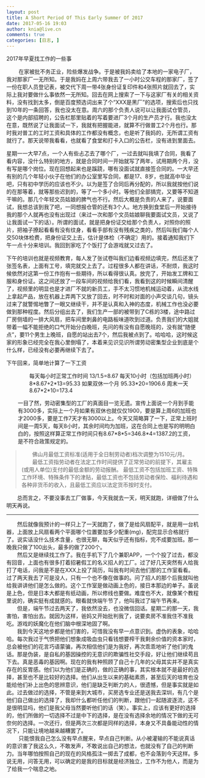 ```yaml
---
layout: post
title: A Short Period Of This Early Summer Of 2017
date: 2017-05-16 19:03
author: knia@live.cn
comments: true
categories: [日志, ]
---
```

2017年早夏找工作的一些事

<!--more--> 　　在家被批不务正业，险些爆发战争。于是被我妈卖给了本地的一家电子厂，我对那家厂一无所知。于是我妈在上周六带我去了一小时公交车程的那家厂，签了一份在职人员登记表，被交代下周一带4张身份证复印件和4张照片就回去了，实际上我对要做什么事依然一无所知。回去在网上搜索了一下与这家厂有关的相关资料，没有找到太多，倒是百度预选词出来了个“XXX是黑厂”的选项，搜索后也只找到10年的一条回答，我也没太在意。周六的那个负责人说可以让我面试仓管员，这个是内部招聘的，公告栏那里贴着的写着要进厂3个月的生产员才行。我也没太在意，既然说了让我面试一下，我就有把握能进，就算不行做普工2个月也行。那时我对普工的工时工资和具体的工作都没有概念，也是听了我妈的，无所谓工资有就行了。那天说带我看看，也就看了食堂和打卡入口的公告栏，没有进到里面去。

星期一一大早7点，一个人有些忐忑去了哪个厂，一过去就叫我填了合同，我看了看内容，没什么特别的地方，就是合同时间一开始就写了两年，试用期两个月，没有写是哪个岗位。现在回想起来也是蹊跷，哪有没面试就直接签合同的。一大早还有别的几个年轻小伙子在他们的办公室里写合同，都是17、8岁，也就高中毕业吧，只有初中学历的应该也不少。以为是签了合同后再分配的，所以我就按他们说的在那等着，就等那些迟到的，等了一个多小时。等他们全部搞完，又要等不知道干嘛的。那几个年轻文员姑娘的脾气也不行。然后大概是负责的人来了，说要面试，我想总该到我了吧，一同想报仓管的还有3个人。地方换到食堂后一开始接待我的那个人就再也没有出现过（来过一次和那个文员姑娘聊我要面试文员，又说了让我面试一下的话）。所谓的面试，就是把身份证交给那个负责人，对照你的照片，把袖子撩起看看有没有纹身，看看手部有没有残疾之类的，然后叫我们每个人交50块体检费，把身份证交上去，估计是体检（不确定）用的。接着通知我们下午一点十分来培训。我回到家吃了个饭打了会游戏就又过去了。

下午的培训也就是视频教育，每人发了张试卷叫我们边看视频边填完，然后还发了张签名表，上面有工号，填完就交上去了。过程很多人都在讲话，不耐烦，我这时候依然对这第一份工作抱有一些期待，所以看得很认真。放完了，开始发工牌和工服和身份证。这之间还放了一段车间的视频给我们看，我看到这的时候瞬间清醒了，视频里的明显也是才进厂不就的新员工，手不太习惯地机械运动着，从流水线上拿起产品，放在机器上弄两下又放了回去，时不时和对面的小声交谈几句，镜头过来了就警惕地瞥了一眼又继续干，并不是认真和入神的态度，机械工作也没必要做到那种程度。然后分组出去了，我们生产一部的被带到了C栋的3楼，途中路过厂房侧墙的一排大风扇，把车间里刺鼻的电路板味道吹到过道。负责我们的大姐就带着一幅不能拒绝的口气开始分白晚班，先问的有没有自愿晚班的，没有就“随便点”，要11个男生上晚班，自愿的站出去7个，然后我被点到了。哈哈哈，这时候这家的形象已经完全在我心里倒塌了，本着来见识见识所谓劳动密集型企业到底是个什么样，已经没有必要再继续下去了。

下午回来，简单地计算了一下工资
<p style="padding-left: 60px;">每天每小时正常工作时间 13/1.5=8.67
每天10小时（包括加班两小时） 8*8.67+2*13=95.33
如果双休一个月 95.33*20=1906.6
周末一天 8.67*2*10=173.4</p>
<p style="padding-left: 30px;">一目了然，劳动密集型的工厂的真面目一览无遗。宣传上面说一个月到手能有3000多，实际上一个月如果有双休也就仅仅1900，要是算上周6的加班也才2000多，要是工作7天才有3000以上。今天又简略算了一下，正常上班时间是一周5天，每天8小时，其余时间均为加班，这在合同上也是写的明明白白的，按照这样算正常工作时间只有8.67*8*5=346.8*4=1387.2的工资，是不符合政策规定的。</p>

<blockquote>
<div>　　佛山月最低工资标准(适用于全日制劳动者)档次调整为1510元/月。</div>
<div>　　最低工资指劳动者在法定工作时间提供了正常劳动的前提下，其雇主(或用人单位)支付的最低金额的劳动报酬。
最低工资不包括加班工资、特殊工作环境、特殊条件下的津贴，最低工资也不包括劳动者保险、福利待遇和各种非货币的收入，且最低工资应以法定货币按时支付。</div></blockquote>
<div>　　总而言之，不要没事去工厂做事，今天我就去一天，明天就跑，详细做了什么明天再说。</div>
<div></div>
<div>

<hr />

</div>
<div>　　然后就像我预计的一样只上了一天就跑了，做了是给风扇配平，就是用一台机器，上面放上风扇看两个平面哪个位置要加多少配重(mg)，配完显示合格就行了。说实话没什么技术含量，也很无聊，每天似乎还有指标，完不成要加班。那一晚我只做了100出头，最多的做了200个。</div>
<div></div>
<div>　　然后又是继续找工作了。我在手机下了几个兼职APP，一个个投了过去，都没有回音，上面也有很多打着招暑假工的名义招人的工厂。过了好几天突然有人给我打了电话，问我是不是在XXX上投了简历，叫我有时间去他们那的工作室看看。过了两天我去了可是没人，只有一个也不像在做事的。问了招人的那个后我就叫他给我讲讲他们是怎么做的。这个工作室是做动画上色的，接日本那边的单子。虽说是上色，但是日本大都是有纸动画，所以修线也要做。难度也不大，就像某个教程里说的，确实挺有成就感的。眼看就快端午节了，他叫我过了端午节再来。</div>
<div></div>
<div>　　但是，端午节过去两天了，我依然没去，也没微信回话。星期二的那一天，我害怕，害怕出去。就因为这样，爸妈又开始批判我了，说要卖房不准我住不准我吃。游戏的妖魔化在他们脑中根深地固了啊。</div>
<div></div>
<div>　　我到今天这地步都是他们害的，可惜我没有早一点意识到。虚伪的表象，哈哈哈。每次我过于气愤把他们想象成吸血虫只看钱想要榨干我剩余价值的资本家时，总会被他们的花言巧语蒙骗，再次相信他们是为我好，再次乖乖地听了他们的鬼话。那是伪装，是自私的基因操控的无意识的欺骗性社交手段，好让他们继续苟且下去。真是恶毒的基因啊。现在的我有种照顾了自己十几年的父母其实并不是真实存在的反胃感。他们以为他们是正确的，做的正确的事，其实根本就不是最好的选择，甚至也不是比较好的选择。他们从出生以来的基础素质，甚至后天的培育也没能给他们补上出色的思辨意识，他们是缺乏判断力的人，很遗憾，但是事实就是如此。过去做过的选择，不管是来到大城市，买房选专业还是送我去深圳，有几个是他们自己做出的选择了，我却什么都听任他们的判断，跟他们一起随波逐流，这不是很明显吗，他们是我父母当然要听他们的话（笑）。事实上，应该有更好的选择的，他们所做的一切选择不过是中下的选择，是在没有选择余地的情况下做的无可奈何的选择。一次还行，但是两次三次都是同样的选择，本身又不具备能动性的情况下，只能让境地越来越糟罢了。</div>
<div></div>
<div> 　　只能恨我自己怎么没有早点醒来，早点自己判断。从小被灌输的不能说真话的意识害了我这么久，不敢发声，不敢说出自己的想法，也就没有了自己的判断力。当年哪怕按照自己的现在的风格孤注一掷去了成都，也不会落到今天这样。多说无用，问答无用，可以确定的是我的目标就是经济独立，工作不为他人，而是为了给我一个喘息之地。</div>
